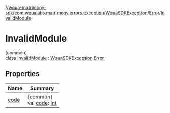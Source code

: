 //[woua-matrimony-sdk](../../../../../index.md)/[com.woualabs.matrimony.errors.exception](../../../index.md)/[WouaSDKException](../../index.md)/[Error](../index.md)/[InvalidModule](index.md)

# InvalidModule

[common]\
class [InvalidModule](index.md) : [WouaSDKException.Error](../index.md)

## Properties

| Name | Summary |
|---|---|
| [code](index.md#-433949909%2FProperties%2F-2142679453) | [common]<br>val [code](index.md#-433949909%2FProperties%2F-2142679453): [Int](https://kotlinlang.org/api/latest/jvm/stdlib/kotlin/-int/index.html) |
